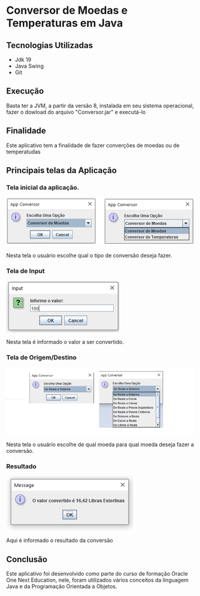 <h1>Conversor de Moedas e Temperaturas em Java</h1>

 <h2>Tecnologias Utilizadas</h2>
 <ul>
  <li>Jdk 19</li>
  <li>Java Swing</li>
  <li>Git</li>  
 </ul>

 <h2>Execução</h2>
 <p>Basta ter a JVM, a partir da versão 8, instalada em seu sistema operacional, fazer o dowload do arquivo "Conversor.jar" e executá-lo</p>

 <h2>Finalidade</h2>
 <p> Este aplicativo tem a finalidade de fazer converções de moedas ou de temperatudas</p>

 <h2>Principais telas da Aplicação</h2>
 <h3>Tela inicial da aplicação.</h3>
 <img src="img/main.png">
 <p>Nesta tela o usuário escolhe qual o tipo de conversão deseja fazer.</p>

 <h3>Tela de Input</h3>
 <img src="img/input.png">
 <p>Nesta tela é informado o valor a ser convertido.</p>

 <h3>Tela de Origem/Destino</h3>
 <img src="img/menu_moedas.png">
 <p>Nesta tela o usuário escolhe de qual moeda para qual moeda deseja fazer a conversão.</p>

 <h3>Resultado</h3>
 <img src="img/resultado.png">
 <p>Aqui é informado o resultado da conversão</p>

 <h2>Conclusão</h2>
<p>Este aplicativo foi desenvolvido como parte do curso de formação Oracle One Next Education, nele, foram utilizados vários conceitos da linguagem Java e da Programação Orientada a Objetos.</p>
